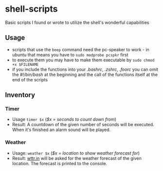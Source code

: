 # shell-scripts
Basic scripts I found or wrote to utilize the shell's wonderful capabilities

## Usage
* scripts that use the `beep` command need the pc-speaker to work - in ubuntu that means you have to `sudo modprobe pcspkr` first
* to execute them you may have to make them executable by `sudo chmod +x $FILENAME`
* if you include the functions into your *.bashrc*, *.zshrc*, *.foorc* you can omit the *#!/bin/bash* at the beginning and the call of the functions itself at the end of the scripts

## Inventory

### Timer
* Usage `timer $x` (*$x = seconds to count down from*)
* Result: A countdown of the given number of seconds will be executed. When it's finished an alarm sound will be played.

### Weather
* Usage: `weather $x` (*$x = location to show weather forecast for*)
* Result: [wttr.in](http://wttr.in/) will be asked for the weather forecast of the given location. The forecast is printed to the console.
